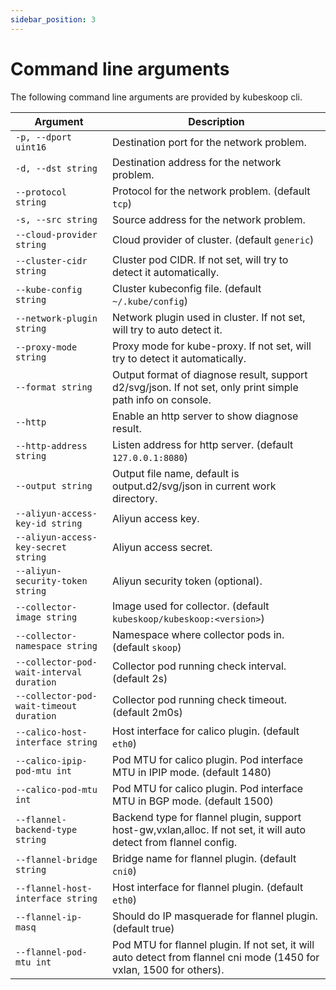 ```yaml
---
sidebar_position: 3
---
```


# Command line arguments

The following command line arguments are provided by kubeskoop cli.

| Argument                                 | Description                                                                                                          |
| ---------------------------------------- | -------------------------------------------------------------------------------------------------------------------- |
| `-p, --dport uint16`                     | Destination port for the network problem.                                                                            |
| `-d, --dst string`                       | Destination address for the network problem.                                                                         |
| `--protocol string`                      | Protocol for the network problem. (default `tcp`)                                                                    |
| `-s, --src string`                       | Source address for the network problem.                                                                              |
| `--cloud-provider string`                | Cloud provider of cluster. (default `generic`)                                                                       |
| `--cluster-cidr string`                  | Cluster pod CIDR. If not set, will try to detect it automatically.                                                   |
| `--kube-config string`                   | Cluster kubeconfig file. (default `~/.kube/config`)                                                                  |
| `--network-plugin string`                | Network plugin used in cluster. If not set, will try to auto detect it.                                              |
| `--proxy-mode string`                    | Proxy mode for kube-proxy. If not set, will try to detect it automatically.                                          |
| `--format string`                        | Output format of diagnose result, support d2/svg/json. If not set, only print simple path info on console.          |
| `--http`                                 | Enable an http server to show diagnose result.                                                                       |
| `--http-address string`                  | Listen address for http server. (default `127.0.0.1:8080`)                                                           |
| `--output string`                        | Output file name, default is output.d2/svg/json in current work directory.                                          |
| `--aliyun-access-key-id string`          | Aliyun access key.                                                                                                   |
| `--aliyun-access-key-secret string`      | Aliyun access secret.                                                                                                |
| `--aliyun-security-token string`         | Aliyun security token (optional).                                                                                    |
| `--collector-image string`               | Image used for collector. (default `kubeskoop/kubeskoop:<version>`)                                                  |
| `--collector-namespace string`           | Namespace where collector pods in. (default `skoop`)                                                                 |
| `--collector-pod-wait-interval duration` | Collector pod running check interval. (default 2s)                                                                   |
| `--collector-pod-wait-timeout duration`  | Collector pod running check timeout. (default 2m0s)                                                                  |
| `--calico-host-interface string`         | Host interface for calico plugin. (default `eth0`)                                                                   |
| `--calico-ipip-pod-mtu int`              | Pod MTU for calico plugin. Pod interface MTU in IPIP mode. (default 1480)                                            |
| `--calico-pod-mtu int`                   | Pod MTU for calico plugin. Pod interface MTU in BGP mode. (default 1500)                                             |
| `--flannel-backend-type string`          | Backend type for flannel plugin, support host-gw,vxlan,alloc. If not set, it will auto detect from flannel config.   |
| `--flannel-bridge string`                | Bridge name for flannel plugin. (default `cni0`)                                                                     |
| `--flannel-host-interface string`        | Host interface for flannel plugin. (default `eth0`)                                                                  |
| `--flannel-ip-masq`                      | Should do IP masquerade for flannel plugin. (default true)                                                           |
| `--flannel-pod-mtu int`                  | Pod MTU for flannel plugin. If not set, it will auto detect from flannel cni mode (1450 for vxlan, 1500 for others). |
